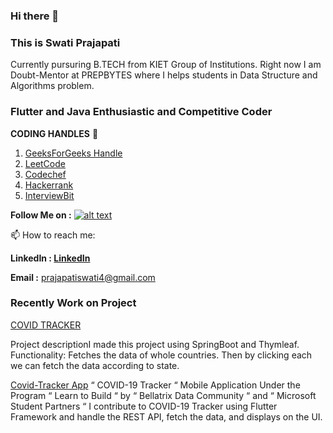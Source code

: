 ### Hi there 👋

<!--
**swatiprajapati08/swatiprajapati08** is a ✨ _special_ ✨ repository because its `README.md` (this file) appears on your GitHub profile.

Here are some ideas to get you started:

- 🔭 I’m currently working on ...
- 🌱 I’m currently learning ...
- 👯 I’m looking to collaborate on ...
- 🤔 I’m looking for help with ...
- 💬 Ask me about ...
- 📫 How to reach me: ...
- 😄 Pronouns: ...
- ⚡ Fun fact: ...
-->

### This is Swati Prajapati 

Currently pursuring B.TECH from KIET Group of Institutions.
Right now I am Doubt-Mentor at PREPBYTES where I helps students in Data Structure and Algorithms problem.


### Flutter and Java Enthusiastic and Competitive Coder


**CODING HANDLES** 🔢 

 1.  [GeeksForGeeks Handle](http://auth.geeksforgeeks.org/user/sassycoder/)
 2.  [LeetCode](https://leetcode.com/prajapatiswati4/)
 3.  [Codechef](https://www.codechef.com/users/swati08)
 4.  [Hackerrank](https://www.hackerrank.com/swatiprajapati08)
 5.  [InterviewBit](https://www.interviewbit.com/profile/prajapatiswati49223)
 
  **Follow Me on :** [![alt text][1.1]][1]
  
  [1.1]: http://i.imgur.com/tXSoThF.png
[1]: https://twitter.com/sassy_coder

📫 How to reach me:

 **LinkedIn          :  [LinkedIn ](linkedin.com/in/swati-prajapati-008/)**

 **Email :** prajapatiswati4@gmail.com
 

### Recently Work on Project 

[COVID TRACKER](https://github.com/swatiprajapati08/CoronaVirus-Tracker)

Project descriptionI made this project using SpringBoot and Thymleaf.
Functionality:
Fetches the data of whole countries.
Then by clicking each we can fetch the data according to state.



[Covid-Tracker App](https://github.com/bellatrixdatacommunity/Covid19-Tracker-App)
“ COVID-19 Tracker “ Mobile Application
Under the Program “ Learn to Build “ by “ Bellatrix Data Community “ and “ Microsoft Student Partners “
I contribute to COVID-19 Tracker using Flutter Framework and handle the REST API, fetch the data, and displays on the UI.




